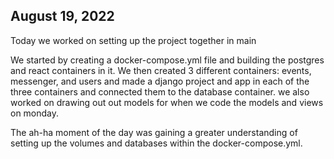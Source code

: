 ## August 19, 2022

Today we worked on setting up the project together in main

We started by creating a docker-compose.yml file and building the postgres and react containers in it.
We then created 3 different containers: events, messenger, and users and made a django project and app in each of the three containers and connected them to the database container.
we also worked on drawing out out models for when we code the models and views on monday.

The ah-ha moment of the day was gaining a greater understanding of setting up the volumes and databases within the docker-compose.yml.



